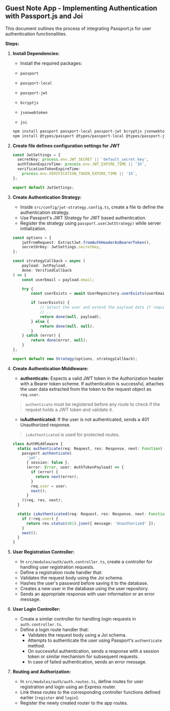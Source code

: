 ## Guest Note App - Implementing Authentication with Passport.js and Joi

This document outlines the process of integrating Passport.js for user authentication functionalities.

**Steps:**

1. **Install Dependencies:**

    * Install the required packages:

    * `passport`
    * `passport-local`
    * `passport-jwt`
    * `bcryptjs`
    * `jsonwebtoken`
    * `joi`

    ```bash
    npm install passport passport-local passport-jwt bcryptjs jsonwebtoken joi
    npm install @types/passport @types/passport-local @types/passport-jwt @types/bcryptjs @types/jsonwebtoken --save-dev
    ```

2. **Create file defines configuration settings for JWT**

    ```ts
    const JwtSettings = {
      secretKey: process.env.JWT_SECRET || 'default_secret_key',
      authTokenExpireTime: process.env.JWT_EXPIRE_TIME || '1h',
      verificationTokenExpireTime:
        process.env.VERIFICATION_TOKEN_EXPIRE_TIME || '1h',
    };

    export default JwtSettings;
    ```

3. **Create Authentication Strategy:**

    - Inside `src/config/jwt-strategy.config.ts`, create a file to define the authentication strategy.
    - Use Passport's JWT Strategy for JWT based authentication.
    - Register the strategy using `passport.use(JwtStrategy)` while server initialization.

    ```ts
    const options = {
        jwtFromRequest: ExtractJwt.fromAuthHeaderAsBearerToken(),
        secretOrKey: JwtSettings.secretKey,
    };

    const strategyCallback = async (
        payload: JwtPayload,
        done: VerifiedCallback
    ) => {
        const userEmail = payload.email;

        try {
            const userExists = await UserRepository.userExists(userEmail);

            if (userExists) {
                // Select the user and extend the payload data if required
                // ..
                return done(null, payload);
            } else {
                return done(null, null);
            }
        } catch (error) {
            return done(error, null);
        }
    };

    export default new Strategy(options, strategyCallback);
    ```

4. **Create Authentication Middleware:**

    * **authenticate:** Expects a valid JWT token in the Authorization header with a Bearer token scheme. If authentication is successful, attaches the user data extracted from the token to the request object as `req.user`.

    > `authenticate` must be registered before any route to check if the request holds a JWT token and validate it.

    * **isAuthenticated:** If the user is not authenticated, sends a 401 Unauthorized response.

    > `isAuthenticated` is used for protected routes.

    ```ts
    class AuthMiddleware {
      static authenticate(req: Request, res: Response, next: Function) {
        passport.authenticate(
          'jwt',
          { session: false },
          (error: Error, user: AuthTokenPayload) => {
            if (error) {
              return next(error);
            }
            req.user = user;
            next();
          }
        )(req, res, next);
      }

      static isAuthenticated(req: Request, res: Response, next: Function) {
        if (!req.user) {
          return res.status(401).json({ message: 'Unauthorized' });
        }
        next();
      }
    }
    ```

5. **User Registration Controller:**

    - In `src/modules/auth/auth.controller.ts`, create a controller for handling user registration requests.
    - Define a registration route handler that:
    - Validates the request body using the Joi schema.
    - Hashes the user's password before saving it to the database.
    - Creates a new user in the database using the user repository.
    - Sends an appropriate response with user information or an error message.

6. **User Login Controller:**

   - Create a similar controller for handling login requests in `auth.controller.ts`.
   - Define a login route handler that:
     - Validates the request body using a Joi schema.
     - Attempts to authenticate the user using Passport's `authenticate` method.
     - On successful authentication, sends a response with a session token or similar mechanism for subsequent requests.
     - In case of failed authentication, sends an error message.

7. **Routing and Authorization:**

   - In `src/modules/auth/auth.routes.ts`, define routes for user registration and login using an Express router.
   - Link these routes to the corresponding controller functions defined earlier (`register` and `login`).
   - Register the newly created router to the app routes.
